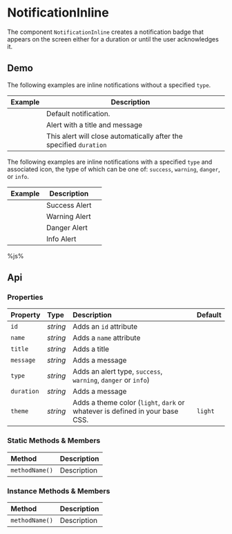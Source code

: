 # NotificationInline
The component `NotificationInline` creates a notification badge that appears on the screen either for a duration or until the user acknowledges it.

## Demo

The following examples are inline notifications without a specified `type`.

<table class="example">
  <thead>
    <tr>
      <th>Example</th>
      <th>Description</th>
      <th></th>
    </tr>
  </thead>
  <tbody>
    <tr>
      <td>
        <input-button
          id="notification-inline-link-1"
          value="Notify Me">
        </input-button>
      </td>
      <td>Default notification.</td>
      <td>
        <icon-container src="./sprite.svg#code"></icon-container>
      </td>
    </tr>
    <tr>
      <td>
        <input-button
          id="notification-inline-link-6"
          value="Notify Me">
        </input-button>
      </td>
      <td>Alert with a title and message</td>
      <td>
        <icon-container src="./sprite.svg#code"></icon-container>
      </td>
    </tr>
    <tr>
      <td>
        <input-button
          id="notification-inline-link-7"
          value="Self Close">
        </input-button>
      </td>
      <td>This alert will close automatically after the specified <code>duration</code></td>
      <td>
        <icon-container src="./sprite.svg#code"></icon-container>
      </td>
    </tr>
  </tbody>
</table>

<notification-inline id="notification-inline-example-1">
</notification-inline>

<notification-inline id="notification-inline-example-6">
</notification-inline>

<notification-inline id="notification-inline-example-7">
</notification-inline>

The following examples are inline notifications with a specified `type` and associated icon, the type of which can be one of: `success`, `warning`, `danger`, or `info`.

<table class="example">
  <thead>
    <tr>
      <th>Example</th>
      <th>Description</th>
      <th></th>
    </tr>
  </thead>
  <tbody>
    <tr>
      <td>
        <input-button
          id="notification-inline-link-2"
          value="Success">
        </input-button>
      </td>
      <td>Success Alert</td>
      <td>
        <icon-container src="./sprite.svg#code"></icon-container>
      </td>
    </tr>
    <tr>
      <td>
        <input-button
          id="notification-inline-link-3"
          value="Warning">
        </input-button>
      </td>
      <td>Warning Alert</td>
      <td>
        <icon-container src="./sprite.svg#code"></icon-container>
      </td>
    </tr>
    <tr>
      <td>
        <input-button
          id="notification-inline-link-4"
          value="Danger">
        </input-button>
      </td>
      <td>Danger Alert</td>
      <td>
        <icon-container src="./sprite.svg#code"></icon-container>
      </td>
    </tr>
    <tr>
      <td>
        <input-button
          id="notification-inline-link-5"
          value="Information">
        </input-button>
      </td>
      <td>Info Alert</td>
      <td>
        <icon-container src="./sprite.svg#code"></icon-container>
      </td>
    </tr>
  </tbody>
</table>

<notification-inline id="notification-inline-example-2">
</notification-inline>

<notification-inline id="notification-inline-example-3">
</notification-inline>

<notification-inline id="notification-inline-example-4">
</notification-inline>

<notification-inline id="notification-inline-example-5">
</notification-inline>

%js%

## Api

### Properties

| Property | Type | Description | Default |
| :--- | :--- | :--- | :--- |
| `id` | *string* | Adds an `id` attribute |  |
| `name` | *string* | Adds a `name` attribute |  |
| `title` | *string* | Adds a title |  |
| `message` | *string* | Adds a message |  |
| `type` | *string* | Adds an alert type, `success`, `warning`, `danger` or `info`) |  |
| `duration` | *string* | Adds a message |  |
| `theme` | *string* | Adds a theme color (`light`, `dark` or whatever is defined in your base CSS. | `light` |

### Static Methods & Members

| Method | Description |
| :--- | :--- |
| `methodName()` | Description |

### Instance Methods & Members

| Method | Description |
| :--- | :--- |
| `methodName()` | Description |
